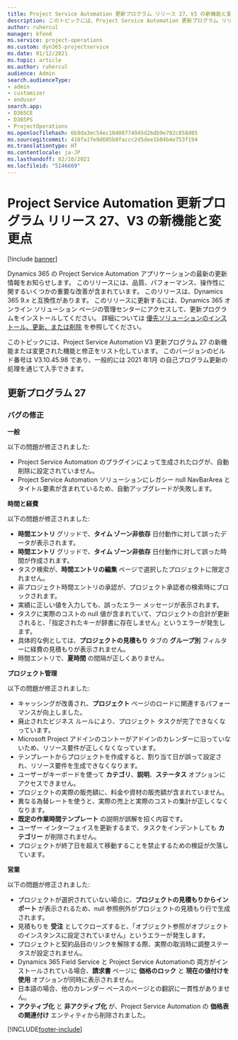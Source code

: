 ```yaml
---
title: Project Service Automation 更新プログラム リリース 27、V3 の新機能と変更点
description: このトピックには、Project Service Automation 更新プログラム リリース 27、V3 で利用可能な機能と修正をリスト化しています。
author: ruhercul
manager: kfend
ms.service: project-operations
ms.custom: dyn365-projectservice
ms.date: 01/12/2021
ms.topic: article
ms.author: ruhercul
audience: Admin
search.audienceType:
- admin
- customizer
- enduser
search.app:
- D365CE
- D365PS
- ProjectOperations
ms.openlocfilehash: 6b9da3ec54ec10408774945d26db9e702c858d05
ms.sourcegitcommit: 418fa1fe9d605b8faccc2d5dee1b04b4e753f194
ms.translationtype: HT
ms.contentlocale: ja-JP
ms.lasthandoff: 02/10/2021
ms.locfileid: "5146669"
---
```

# <a name="whats-new-or-changed-in-project-service-automation-update-release-27-v3"></a>Project Service Automation 更新プログラム リリース 27、V3 の新機能と変更点

[!include [banner](../includes/psa-now-project-operations.md)]

Dynamics 365 の Project Service Automation アプリケーションの最新の更新情報をお知らせします。 このリリースには、品質、パフォーマンス、操作性に関するいくつかの重要な改善が含まれています。 このリリースは、Dynamics 365 9.x と互換性があります。 このリリースに更新するには、Dynamics 365 オンライン ソリューション ページの管理センターにアクセスして、更新プログラムをインストールしてください。 詳細については [優先ソリューションのインストール、更新、または削除](https://docs.microsoft.com/power-platform/admin/install-remove-preferred-solution) を参照してください。

このトピックには、Project Service Automation V3 更新プログラム 27 の新機能または変更された機能と修正をリスト化しています。 このバージョンのビルド番号は V3.10.45.98 であり、一般的には 2021 年1月 の自己プログラム更新の処理を通じて入手できます。

## <a name="update-release-27"></a>更新プログラム 27

### <a name="bug-fixes"></a>バグの修正

**一般**

以下の問題が修正されました:

- Project Service Automation のプラグインによって生成されたログが、自動削除に設定されていません。
- Project Service Automation ソリューションにレガシー null NavBarArea とタイトル要素が含まれているため、自動アップグレードが失敗します。

**時間と経費**

以下の問題が修正されました:

- **時間エントリ** グリッドで、**タイム ゾーン非依存** 日付動作に対して誤ったデータが表示されます。
- **時間エントリ** グリッドで、**タイム ゾーン非依存** 日付動作に対して誤った時間が作成されます。
- タスク検索が、**時間エントリの編集** ページで選択したプロジェクトに限定されません。
- 非プロジェクト時間エントリの承認が、プロジェクト承認者の検索時にブロックされます。
- 実績に正しい値を入力しても、誤ったエラー メッセージが表示されます。
- タスクに実際のコストの null 値が含まれていて、プロジェクトの合計が更新されると、「指定されたキーが辞書に存在しません」というエラーが発生します。
- 具体的な例としては、**プロジェクトの見積もり** タブの **グループ別** フィルターに経費の見積もりが表示されません。
- 時間エントリで、**夏時間** の間隔が正しくありません。

**プロジェクト管理**

以下の問題が修正されました:

- キャッシングが改善され、**プロジェクト** ページのロードに関連するパフォーマンスが向上しました。
- 廃止されたビジネス ルールにより、プロジェクト タスクが完了できなくなっています。
- Microsoft Project アドインのコントーがアドインのカレンダーに沿っていないため、リソース要件が正しくなくなっています。
- テンプレートからプロジェクトを作成すると、割り当て日が誤って設定され、リソース要件を生成できなくなります。
- ユーザーがキーボードを使って **カテゴリ**、**説明**、**ステータス** オプションにアクセスできません。
- プロジェクトの実際の販売額に、料金や資材の販売額が含まれていません。
- 異なる為替レートを使うと、実際の売上と実際のコストの集計が正しくなくなります。
- **既定の作業時間テンプレート** の説明が誤解を招く内容です。
- ユーザー インターフェイスを更新するまで、タスクをインデントしても **カテゴリー** が削除されません。
- プロジェクトが終了日を超えて移動することを禁止するための検証が欠落しています。

**営業**

以下の問題が修正されました:

- プロジェクトが選択されていない場合に、**プロジェクトの見積もりからインポート** が表示されるため、null 参照例外がプロジェクトの見積もり行で生成されます。
- 見積もりを **受注** としてクローズすると、「オブジェクト参照がオブジェクトのインスタンスに設定されていません」というエラーが発生します。
- プロジェクトと契約品目のリンクを解除する際、実際の取消時に調整ステータスが設定されません。
- Dynamics 365 Field Service と Project Service Automationの 両方がインストールされている場合、**請求書** ページに **価格のロック** と **現在の値付けを​​使用** オプションが同時に表示されません。
- 日本語の場合、他のカレンダー ベースのページとの翻訳に一貫性がありません。
- **アクティブ化** と **非アクティブ化** が、Project Service Automation の **価格表の関連付け** エンティティから削除されました。


[!INCLUDE[footer-include](../includes/footer-banner.md)]